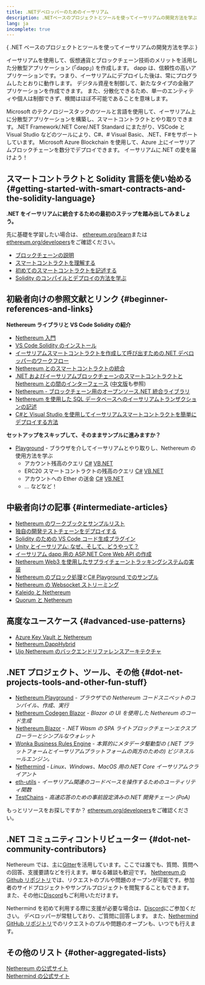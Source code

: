 ```yaml
---
title: .NETデベロッパーのためのイーサリアム
description: .NETベースのプロジェクトとツールを使ってイーサリアムの開発方法を学ぶ
lang: ja
incomplete: true
---
```


{
<FeaturedText>.NET ベースのプロジェクトとツールを使ってイーサリアムの開発方法を学ぶ</FeaturedText>
}

イーサリアムを使用して、仮想通貨とブロックチェーン技術のメリットを活用した分散型アプリケーション (「dapp」) を作成します。 dapp は、信頼性の高いアプリケーションです。つまり、イーサリアムにデプロイした後は、常にプログラムしたとおりに動作します。 デジタル資産を制御して、新たなタイプの金融アプリケーションを作成できます。 また、分散化できるため、単一のエンティティや個人は制御できず、検閲はほぼ不可能であることを意味します。

Microsoft のテクノロジースタックのツールと言語を使用して、イーサリアム上に分散型アプリケーションを構築し、スマートコントラクトとやり取りできます。.NET Framework/.NET Core/.NET Standard にまたがり、VSCode と Visual Studio などのツールにより、C#、# Visual Basic、.NET、F#をサポートしています。 Microsoft Azure Blockchain を使用して、Azure 上にイーサリアムブロックチェーンを数分でデプロイできます。 イーサリアムに.NET の愛を届けよう！

## スマートコントラクトと Solidity 言語を使い始める {#getting-started-with-smart-contracts-and-the-solidity-language}

**.NET をイーサリアムに統合するための最初のステップを踏み出してみましょう。**

先に基礎を学習したい場合は、 [ethereum.org/learn](/learn/)または[ethereum.org/developers](/developers/)をご確認ください。

- [ブロックチェーンの説明](https://kauri.io/article/d55684513211466da7f8cc03987607d5/blockchain-explained)
- [スマートコントラクトを理解する](https://kauri.io/article/e4f66c6079e74a4a9b532148d3158188/ethereum-101-part-5-the-smart-contract)
- [初めてのスマートコントラクトを記述する](https://kauri.io/article/124b7db1d0cf4f47b414f8b13c9d66e2/remix-ide-your-first-smart-contract)
- [Solidity のコンパイルとデプロイの方法を学ぶ](https://kauri.io/article/973c5f54c4434bb1b0160cff8c695369/understanding-smart-contract-compilation-and-deployment)

## 初級者向けの参照文献とリンク {#beginner-references-and-links}

**Nethereum ライブラリと VS Code Solidity の紹介**

- [Nethereum 入門](https://docs.nethereum.com/en/latest/getting-started/)
- [VS Code Solidity のインストール](https://marketplace.visualstudio.com/items?itemName=JuanBlanco.solidity)
- [イーサリアムスマートコントラクトを作成して呼び出すための.NET デベロッパーのワークフロー](https://medium.com/coinmonks/a-net-developers-workflow-for-creating-and-calling-ethereum-smart-contracts-44714f191db2)
- [Nethereum とのスマートコントラクトの統合](https://kauri.io/#collections/Getting%20Started/smart-contracts-integration-with-nethereum/#smart-contracts-integration-with-nethereumm)
- [.NET およびイーサリアムブロックチェーンのスマートコントラクトと Nethereum との間のインターフェース](https://medium.com/my-blockchain-development-daily-journey/interfacing-net-and-ethereum-blockchain-smart-contracts-with-nethereum-2fa3729ac933) ([中文版](https://medium.com/my-blockchain-development-daily-journey/%E4%BD%BF%E7%94%A8nethereum%E9%80%A3%E6%8E%A5-net%E5%92%8C%E4%BB%A5%E5%A4%AA%E7%B6%B2%E5%8D%80%E5%A1%8A%E9%8F%88%E6%99%BA%E8%83%BD%E5%90%88%E7%B4%84-4a96d35ad1e1)も参照)
- [Nethereum - ブロックチェーン用のオープンソース.NET 統合ライブラリ](https://kauri.io/#collections/a%20hackathon%20survival%20guide/nethereum-an-open-source-.net-integration-library/)
- [Nethereum を使用した SQL データベースへのイーサリアムトランザクションの記述](https://medium.com/coinmonks/writing-ethereum-transactions-to-sql-database-using-nethereum-fd94e0e4fa36)
- [C#と Visual Studio を使用してイーサリアムスマートコントラクトを簡単にデプロイする方法](https://koukia.ca/deploy-ethereum-smart-contracts-using-c-and-visualstudio-5be188ae928c)

**セットアップをスキップして、そのままサンプルに進みますか？**

- [Playground](http://playground.nethereum.com/) - ブラウザを介してイーサリアムとやり取りし、Nethereum の使用方法を学ぶ
  - アカウント残高のクエリ [C#](http://playground.nethereum.com/csharp/id/1001) [VB.NET](http://playground.nethereum.com/vb/id/2001)
  - ERC20 スマートコントラクトの残高のクエリ [C#](http://playground.nethereum.com/csharp/id/1005) [VB.NET](http://playground.nethereum.com/vb/id/2004)
  - アカウントへの Ether の送金 [C#](http://playground.nethereum.com/csharp/id/1003) [VB.NET](http://playground.nethereum.com/vb/id/2003)
  - ... などなど！

## 中級者向けの記事 {#intermediate-articles}

- [Nethereum のワークブックとサンプルリスト](http://docs.nethereum.com/en/latest/Nethereum.Workbooks/docs/)
- [独自の開発テストチェーンをデプロイする](https://github.com/Nethereum/Testchains)
- [Solidity のための VS Code コード生成プラグイン](https://docs.nethereum.com/en/latest/nethereum-codegen-vscodesolidity/)
- [Unity とイーサリアム: なぜ、そして、どうやって？](https://www.raywenderlich.com/5509-unity-and-ethereum-why-and-how)
- [イーサリアム dapp 用の ASP.NET Core Web API の作成](https://tech-mint.com/blockchain/create-asp-net-core-web-api-for-ethereum-dapps/)
- [Nethereum Web3 を使用したサプライチェーントラッキングシステムの実装](http://blog.pomiager.com/post/using-nethereum-web3-to-implement-a-supply-chain-traking-system4)
- [Nethereum のブロック処理](https://nethereum.readthedocs.io/en/latest/nethereum-block-processing-detail/)と[C# Playground でのサンプル](http://playground.nethereum.com/csharp/id/1025)
- [Nethereum の Websocket ストリーミング](https://nethereum.readthedocs.io/en/latest/nethereum-subscriptions-streaming/)
- [Kaleido と Nethereum](https://kaleido.io/kaleido-and-nethereum/)
- [Quorum と Nethereum](https://github.com/Nethereum/Nethereum/blob/master/src/Nethereum.Quorum/README.md)

## 高度なユースケース {#advanced-use-patterns}

- [Azure Key Vault と Nethereum](https://github.com/Azure-Samples/bc-community-samples/tree/master/akv-nethereum)
- [Nethereum.DappHybrid](https://github.com/Nethereum/Nethereum.DappHybrid)
- [Ujo Nethereum のバックエンドリファレンスアーキテクチャ](https://docs.nethereum.com/en/latest/nethereum-ujo-backend-sample/)

## .NET プロジェクト、ツール、その他 {#dot-net-projects-tools-and-other-fun-stuff}

- [Nethereum Playground](http://playground.nethereum.com/) - _ブラウザでの Nethereum コードスニペットのコンパイル、作成、実行_
- [Nethereum Codegen Blazor](https://github.com/Nethereum/Nethereum.CodeGen.Blazor) - _Blazor の UI を使用した Nethereum のコード生成_
- [Nethereum Blazor](https://github.com/Nethereum/NethereumBlazor) - _.NET Wasm の SPA ライトブロックチェーンエクスプローラーとシンプルなウォレット_
- [Wonka Business Rules Engine](https://docs.nethereum.com/en/latest/wonka/) - _本質的にメタデータ駆動型の (.NET プラットフォームとイーサリアムプラットフォームの両方のための) ビジネスルールエンジン。_
- [Nethermind](https://github.com/NethermindEth/nethermind) - _Linux、Windows、MacOS 用の.NET Core イーサリアムクライアント_
- [eth-utils](https://github.com/ethereum/eth-utils/) - _イーサリアム関連のコードベースを操作するためのユーティリティ関数_
- [TestChains](https://github.com/Nethereum/TestChains) - _高速応答のための事前設定済みの.NET 開発チェーン (PoA)_

もっとリソースをお探しですか？ [ethereum.org/developers](/developers/)をご確認ください。

## .NET コミュニティコントリビューター {#dot-net-community-contributors}

Nethereum では、主に[Gitter](https://gitter.im/Nethereum/Nethereum)を活用しています。ここでは誰でも、質問、質問への回答、支援要請などを行えます。単なる雑談も歓迎です。 [Nethereum の Github リポジトリ](https://github.com/Nethereum)では、リクエストのプルや問題のオープンが可能です。参加者のサイドプロジェクトやサンプルプロジェクトを閲覧することもできます。 また、その他に[Discord](https://discord.gg/jQPrR58FxX)もご利用いただけます。

Nethermind を初めて利用する際に支援が必要な場合は、[Discord](http://discord.gg/PaCMRFdvWT)にご参加ください。 デベロッパーが常駐しており、ご質問に回答します。 また、[Nethermind GitHub リポジトリ](https://github.com/NethermindEth/nethermind)でのリクエストのプルや問題のオープンも、いつでも行えます。

## その他のリスト {#other-aggregated-lists}

[Nethereum の公式サイト](https://nethereum.com/)  
[Nethermind の公式サイト](https://nethermind.io/)
